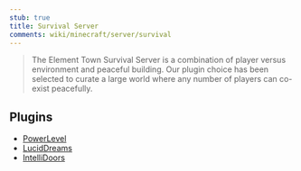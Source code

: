 ```yaml
---
stub: true
title: Survival Server
comments: wiki/minecraft/server/survival
---
```

> The Element Town Survival Server is a combination of player versus environment and peaceful building.
> Our plugin choice has been selected to curate a large world where any number of players can co-exist peacefully.

## Plugins

  - [PowerLevel](https://github.com/moltendorf/PowerLevel)
  - [LucidDreams](https://github.com/moltendorf/LucidDreams)
  - [IntelliDoors](https://github.com/moltendorf/IntelliDoors)
  
